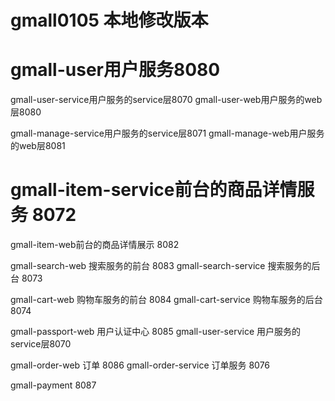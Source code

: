 # gmall0105 本地修改版本
# gmall-user用户服务8080
gmall-user-service用户服务的service层8070
gmall-user-web用户服务的web层8080

gmall-manage-service用户服务的service层8071
gmall-manage-web用户服务的web层8081

# gmall-item-service前台的商品详情服务 8072
gmall-item-web前台的商品详情展示 8082

gmall-search-web 搜索服务的前台 8083
gmall-search-service 搜索服务的后台 8073


gmall-cart-web 购物车服务的前台 8084
gmall-cart-service 购物车服务的后台 8074

gmall-passport-web 用户认证中心 8085
gmall-user-service 用户服务的service层8070

gmall-order-web 订单 8086
gmall-order-service 订单服务 8076

gmall-payment 8087